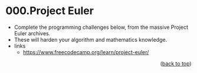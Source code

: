 <a name="topage"></a>

# 000.Project Euler

* Complete the programming challenges below, from the massive Project Euler archives.
* These will harden your algorithm and mathematics knowledge.
* links
   * https://www.freecodecamp.org/learn/project-euler/

<p align="right">(<a href="#topage">back to top</a>)</p>
<br/>
<br/>
